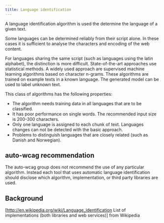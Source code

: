 ```yaml
---
title: Language identification
---
```


A language identification algorithm is used the determine the language of a given text. 

Some languages can be determined reliably from their script alone. In these cases it is sufficient to analyse the characters and encoding of the web content.

For languages sharing the same script (such as languages using the latin alphabet), the distinction is more difficult.
State-of-the-art approaches use statistical methods. A widely used approach are supervised machine learning algorithms  based on character n-grams. These algorithms are trained on example texts in a known language. The generated model can be used to label unknown text.

This class of algorithms has the following properties:

- The algorithm needs training data in all languages that are to be classified.
- It has poor performance on single words. The recommended input size is 200-300 characters.
- Only one language is assigned to each chunk of text. Languages changes can not be detected with the basic approach.
- Problems to distinguish languages that are closely related (such as Danish and Norwegian).

## auto-wcag recommendation
The auto-wcag group does not recommend the use of any particular algorithm. Instead each tool that uses automatic language identification should disclose which algorithm, implementation, or third party libraries are used.

## Background

[http://en.wikipedia.org/wiki/Language_identification List of implementations (both libraries and web services)] from Wikipedia
